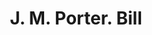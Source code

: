 ---
doi: 10.7916/D8KW6T65
date_other: '1900'
date_other_textual: 1900-1909
form: printed ephemera
genre:
- Invoices
name:
- J. M. Porter
object_in_context_url: https://biggert.cul.columbia.edu/items/view/ave_biggert_01579
subject_hierarchical_geographic:
- Neersville, Virginia, United States
subject_name:
- J. M. Porter
title: J. M. Porter. Bill
sort_title: J. M. Porter. Bill
call_number: ave_biggert_01579
coordinates:
- 39.26111111111111,-77.72583333333334
pid: ave_biggert_01579
identifiers: ave_biggert_01579
thumbnail: https://derivativo-3.library.columbia.edu/iiif/2/ldpd:343941/full/!256,256/0/native.jpg
permalink: "/items/ave_biggert_01579/"
layout: iiif-image-page
---